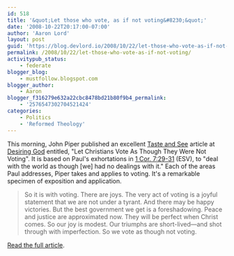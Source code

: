 ```yaml
---
id: 518
title: '&quot;Let those who vote, as if not voting&#8230;&quot;'
date: '2008-10-22T20:17:00-07:00'
author: 'Aaron Lord'
layout: post
guid: 'https://blog.devlord.io/2008/10/22/let-those-who-vote-as-if-not-voting/'
permalink: /2008/10/22/let-those-who-vote-as-if-not-voting/
activitypub_status:
    - federate
blogger_blog:
    - mustfollow.blogspot.com
blogger_author:
    - Aaron
blogger_f316279e632a22cbc8478bd21b80f9b4_permalink:
    - '2576547302704521424'
categories:
    - Politics
    - 'Reformed Theology'
---
```


This morning, John Piper published an excellent <a href="http://www.desiringgod.org/ResourceLibrary/TasteAndSee/ByDate/2008/3347_Let_Christians_Vote_As_Though_They_Were_Not_Voting/">Taste and See</a> article at <a href="http://www.desiringgod.org/">Desiring God</a> entitled, "Let Christians Vote As Though They Were Not Voting".  It is based on Paul's exhortations in <a href="http://www.gnpcb.org/esv/search/?go=Go&amp;q=1+Corinthians+7:29-31">1 Cor. 7:29-31</a> (ESV), to "deal with the world as though [we] had no dealings with it."  Each of the areas Paul addresses, Piper takes and applies to voting.  It's a remarkable specimen of exposition and application.

> So it is with voting. There are joys. The very act of voting is a joyful statement that we are not under a tyrant. And there may be happy victories. But the best government we get is a foreshadowing. Peace and justice are approximated now. They will be perfect when Christ comes. So our joy is modest. Our triumphs are short-lived—and shot through with imperfection. So we vote as though not voting.

<a href="http://www.desiringgod.org/ResourceLibrary/TasteAndSee/ByDate/2008/3347_Let_Christians_Vote_As_Though_They_Were_Not_Voting/">Read the full article</a>.
